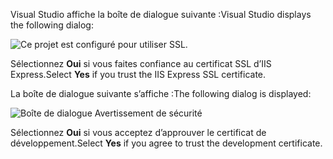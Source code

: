 <span data-ttu-id="0ef2b-101">Visual Studio affiche la boîte de dialogue suivante :</span><span class="sxs-lookup"><span data-stu-id="0ef2b-101">Visual Studio displays the following dialog:</span></span>

![Ce projet est configuré pour utiliser SSL.](~/getting-started/_static/trustCert.png)

<span data-ttu-id="0ef2b-105">Sélectionnez **Oui** si vous faites confiance au certificat SSL d’IIS Express.</span><span class="sxs-lookup"><span data-stu-id="0ef2b-105">Select **Yes** if you trust the IIS Express SSL certificate.</span></span>

<span data-ttu-id="0ef2b-106">La boîte de dialogue suivante s’affiche :</span><span class="sxs-lookup"><span data-stu-id="0ef2b-106">The following dialog is displayed:</span></span>

![Boîte de dialogue Avertissement de sécurité](~/getting-started/_static/cert.png)

<span data-ttu-id="0ef2b-108">Sélectionnez **Oui** si vous acceptez d’approuver le certificat de développement.</span><span class="sxs-lookup"><span data-stu-id="0ef2b-108">Select **Yes** if you agree to trust the development certificate.</span></span>
